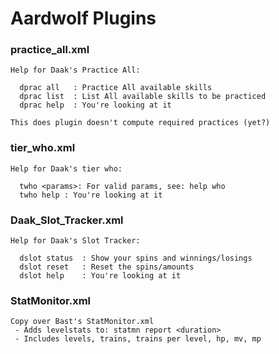 # Aardwolf Plugins

### practice_all.xml
```
Help for Daak's Practice All:

  dprac all   : Practice All available skills
  dprac list  : List All available skills to be practiced
  dprac help  : You're looking at it

This does plugin doesn't compute required practices (yet?)
```

### tier_who.xml
```
Help for Daak's tier who:

  twho <params>: For valid params, see: help who
  twho help : You're looking at it
```

### Daak_Slot_Tracker.xml
```
Help for Daak's Slot Tracker:

  dslot status  : Show your spins and winnings/losings
  dslot reset   : Reset the spins/amounts
  dslot help    : You're looking at it
```

### StatMonitor.xml
```
Copy over Bast's StatMonitor.xml
 - Adds levelstats to: statmn report <duration>
 - Includes levels, trains, trains per level, hp, mv, mp
```
